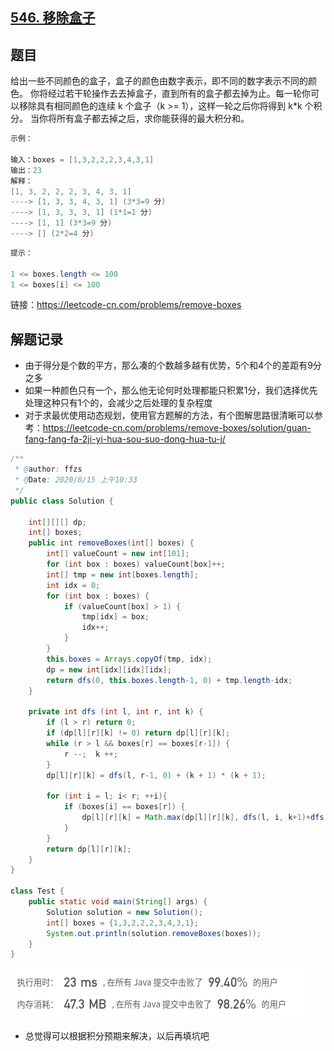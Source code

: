 ## [546. 移除盒子](https://leetcode-cn.com/problems/remove-boxes/)

## 题目

给出一些不同颜色的盒子，盒子的颜色由数字表示，即不同的数字表示不同的颜色。
你将经过若干轮操作去去掉盒子，直到所有的盒子都去掉为止。每一轮你可以移除具有相同颜色的连续 k 个盒子（k >= 1），这样一轮之后你将得到 k*k 个积分。
当你将所有盒子都去掉之后，求你能获得的最大积分和。

 

```java
示例：

输入：boxes = [1,3,2,2,2,3,4,3,1]
输出：23
解释：
[1, 3, 2, 2, 2, 3, 4, 3, 1] 
----> [1, 3, 3, 4, 3, 1] (3*3=9 分) 
----> [1, 3, 3, 3, 1] (1*1=1 分) 
----> [1, 1] (3*3=9 分) 
----> [] (2*2=4 分)
```

```java
提示：

1 <= boxes.length <= 100
1 <= boxes[i] <= 100
```


链接：https://leetcode-cn.com/problems/remove-boxes

## 解题记录

+ 由于得分是个数的平方，那么凑的个数越多越有优势，5个和4个的差距有9分之多
+ 如果一种颜色只有一个，那么他无论何时处理都能只积累1分，我们选择优先处理这种只有1个的，会减少之后处理的复杂程度
+ 对于求最优使用动态规划，使用官方题解的方法，有个图解思路很清晰可以参考：https://leetcode-cn.com/problems/remove-boxes/solution/guan-fang-fang-fa-2ji-yi-hua-sou-suo-dong-hua-tu-j/

```java
/**
 * @author: ffzs
 * @Date: 2020/8/15 上午10:33
 */
public class Solution {

    int[][][] dp;
    int[] boxes;
    public int removeBoxes(int[] boxes) {
        int[] valueCount = new int[101];
        for (int box : boxes) valueCount[box]++;
        int[] tmp = new int[boxes.length];
        int idx = 0;
        for (int box : boxes) {
            if (valueCount[box] > 1) {
                tmp[idx] = box;
                idx++;
            }
        }
        this.boxes = Arrays.copyOf(tmp, idx);
        dp = new int[idx][idx][idx];
        return dfs(0, this.boxes.length-1, 0) + tmp.length-idx;
    }

    private int dfs (int l, int r, int k) {
        if (l > r) return 0;
        if (dp[l][r][k] != 0) return dp[l][r][k];
        while (r > l && boxes[r] == boxes[r-1]) {
            r --;  k ++;
        }
        dp[l][r][k] = dfs(l, r-1, 0) + (k + 1) * (k + 1);

        for (int i = l; i< r; ++i){
            if (boxes[i] == boxes[r]) {
                dp[l][r][k] = Math.max(dp[l][r][k], dfs(l, i, k+1)+dfs(i+1, r-1, 0));
            }
        }
        return dp[l][r][k];
    }
}

class Test {
    public static void main(String[] args) {
        Solution solution = new Solution();
        int[] boxes = {1,3,2,2,2,3,4,3,1};
        System.out.println(solution.removeBoxes(boxes));
    }
}
```

![image-20200815115452411](README.assets/image-20200815115452411.png)

+ 总觉得可以根据积分预期来解决，以后再填坑吧